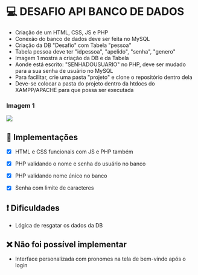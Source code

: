 # 💻 DESAFIO API BANCO DE DADOS

- Criação de um HTML, CSS, JS e PHP
- Conexão do banco de dados deve ser feita no MySQL 
- Criação da DB "Desafio" com Tabela "pessoa"
- Tabela pessoa deve ter "idpessoa", "apelido", "senha", "genero"
- Imagem 1 mostra a criação da DB e da Tabela
- Aonde está escrito: "SENHADOUSUARIO" no PHP, deve ser mudado para a sua senha de usuário no MySQL
- Para facilitar, crie uma pasta "projeto" e clone o repositório dentro dela
- Deve-se colocar a pasta do projeto dentro da htdocs do XAMPP/APACHE para que possa ser executada

### Imagem 1
<img src="./img/Captura de Tela 2024-08-26 às 17.06.02.png">


## 🚀 Implementações
- [x] HTML e CSS funcionais com JS e PHP também
- [x] PHP validando o nome e senha do usuário no banco
- [x] PHP validando nome único no banco
- [x] Senha com limite de caracteres


## ❗️ Dificuldades
- Lógica de resgatar os dados da DB


## ❌ Não foi possível implementar
- Interface personalizada com pronomes na tela de bem-vindo após o login
